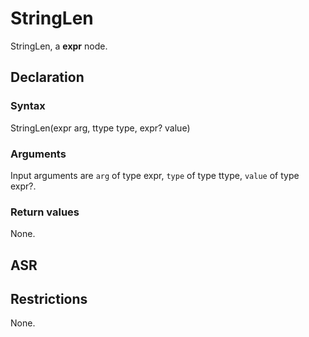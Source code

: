 <!-- This is an automatically generated file. Do not edit it manually. -->

# StringLen

StringLen, a **expr** node.

## Declaration

### Syntax

StringLen(expr arg, ttype type, expr? value)

### Arguments
Input arguments are `arg` of type expr, `type` of type ttype, `value` of type expr?.

### Return values

None.

## ASR

<!-- Generate ASR using pickle. -->

## Restrictions

<!-- Generated from asr_verify.cpp. -->
None.